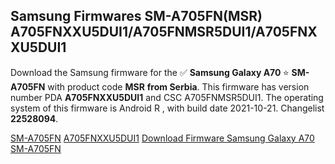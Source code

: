<h2>Samsung Firmwares SM-A705FN(MSR) A705FNXXU5DUI1/A705FNMSR5DUI1/A705FNXXU5DUI1</h2>
Download the Samsung firmware for the ✅ <strong>Samsung Galaxy A70 </strong> ⭐ <strong>SM-A705FN</strong> with product code <strong>MSR</strong> <strong> from Serbia</strong>. This firmware has version number PDA <strong>A705FNXXU5DUI1</strong> and CSC A705FNMSR5DUI1. The operating system of this firmware is Android R , with build date 2021-10-21. Changelist <strong>22528094</strong>.


[SM-A705FN](https://samfirm.shop/samsung/model/SM-A705FN)
[A705FNXXU5DUI1](https://samfirm.shop/samsung/pda/A705FNXXU5DUI1)
[Download Firmware Samsung Galaxy A70 SM-A705FN](https://samfirm.shop/samsung/firmware/467962)
